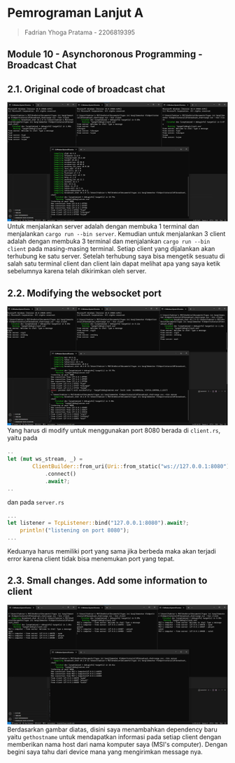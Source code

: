 # Pemrograman Lanjut A
> Fadrian Yhoga Pratama - 2206819395

## Module 10 - Asynchoronous Programming - Broadcast Chat

## 2.1. Original code of broadcast chat
![2.1](assets/img/2.1.jpg)
Untuk menjalankan server adalah dengan membuka 1 terminal dan menjalankan `cargo run --bin server`. Kemudian untuk menjalankan 3 client adalah dengan membuka 3 terminal dan menjalankan `cargo run --bin client` pada masing-masing terminal. Setiap client yang dijalankan akan terhubung ke satu server. Setelah terhubung saya bisa mengetik sesuatu di salah satu terminal client dan client lain dapat melihat apa yang saya ketik sebelumnya karena telah dikirimkan oleh server.

## 2.2. Modifying the websocket port
![2.2](assets/img/2.2.jpg)
Yang harus di modify untuk menggunakan port 8080 berada di `client.rs`, yaitu pada
```rust
..
let (mut ws_stream, _) =
        ClientBuilder::from_uri(Uri::from_static("ws://127.0.0.1:8080"))
            .connect()
            .await?;
..
```
dan pada `server.rs`
```rust
...
let listener = TcpListener::bind("127.0.0.1:8080").await?;
    println!("listening on port 8080");
...
```
Keduanya harus memiliki port yang sama jika berbeda maka akan terjadi error karena client tidak bisa menemukan port yang tepat.

## 2.3. Small changes. Add some information to client
![2.3](assets/img/2.3.jpg)
Berdasarkan gambar diatas, disini saya menambahkan dependency baru yaitu `gethostname` untuk mendapatkan informasi pada setiap client dengan memberikan nama host dari nama komputer saya (MSI's computer). Dengan begini saya tahu dari device mana yang mengirimkan message nya.